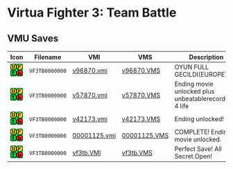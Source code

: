 # Virtua Fighter 3: Team Battle

## VMU Saves

| Icon | Filename | VMI | VMS | Description |
|------|----------|-----|-----|-------------|
| ![Virtua Fighter 3: Team Battle](../icons/VF3TB0000000.GIF) | `VF3TB0000000` | [v96870.vmi](v96870.vmi) | [v96870.VMS](v96870.VMS) | OYUN FULL GECILDI(EUROPE) |
| ![Virtua Fighter 3: Team Battle](../icons/VF3TB0000000.GIF) | `VF3TB0000000` | [v57870.vmi](v57870.vmi) | [v57870.VMS](v57870.VMS) | Ending movie unlocked plus unbeatablerecords.VF 4 life  |
| ![Virtua Fighter 3: Team Battle](../icons/VF3TB0000000.GIF) | `VF3TB0000000` | [v42173.vmi](v42173.vmi) | [v42173.VMS](v42173.VMS) | Ending unlocked!  |
| ![Virtua Fighter 3: Team Battle](../icons/VF3TB0000000.GIF) | `VF3TB0000000` | [00001125.vmi](00001125.vmi) | [00001125.VMS](00001125.VMS) | COMPLETE! Ending movie unlocked.  |
| ![Virtua Fighter 3: Team Battle](../icons/VF3TB0000000.GIF) | `VF3TB0000000` | [vf3tb.VMI](vf3tb.VMI) | [vf3tb.VMS](vf3tb.VMS) | Perfect Save! All Secret Open! |
